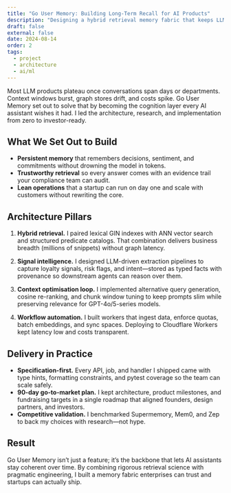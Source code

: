 ```yaml
---
title: "Go User Memory: Building Long-Term Recall for AI Products"
description: "Designing a hybrid retrieval memory fabric that keeps LLM assistants accurate, explainable, and affordable for enterprise workloads."
draft: false
external: false
date: 2024-08-14
order: 2
tags:
  - project
  - architecture
  - ai/ml
---
```


Most LLM products plateau once conversations span days or departments. Context windows burst, graph stores drift, and costs spike. Go User Memory set out to solve that by becoming the cognition layer every AI assistant wishes it had. I led the architecture, research, and implementation from zero to investor-ready.

## What We Set Out to Build

- **Persistent memory** that remembers decisions, sentiment, and commitments without drowning the model in tokens.
- **Trustworthy retrieval** so every answer comes with an evidence trail your compliance team can audit.
- **Lean operations** that a startup can run on day one and scale with customers without rewriting the core.

## Architecture Pillars

1. **Hybrid retrieval.** I paired lexical GIN indexes with ANN vector search and structured predicate catalogs. That combination delivers business breadth (millions of snippets) without graph latency.

2. **Signal intelligence.** I designed LLM-driven extraction pipelines to capture loyalty signals, risk flags, and intent—stored as typed facts with provenance so downstream agents can reason over them.

3. **Context optimisation loop.** I implemented alternative query generation, cosine re-ranking, and chunk window tuning to keep prompts slim while preserving relevance for GPT-4o/5-series models.

4. **Workflow automation.** I built workers that ingest data, enforce quotas, batch embeddings, and sync spaces. Deploying to Cloudflare Workers kept latency low and costs transparent.

## Delivery in Practice

- **Specification-first.** Every API, job, and handler I shipped came with type hints, formatting constraints, and pytest coverage so the team can scale safely.
- **90-day go-to-market plan.** I kept architecture, product milestones, and fundraising targets in a single roadmap that aligned founders, design partners, and investors.
- **Competitive validation.** I benchmarked Supermemory, Mem0, and Zep to back my choices with research—not hype.

## Result

Go User Memory isn’t just a feature; it’s the backbone that lets AI assistants stay coherent over time. By combining rigorous retrieval science with pragmatic engineering, I built a memory fabric enterprises can trust and startups can actually ship.
